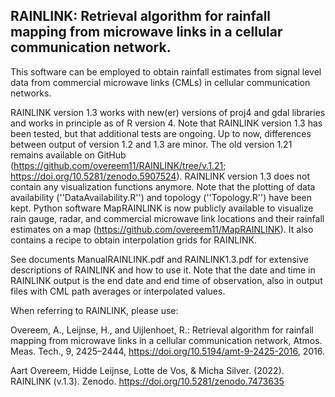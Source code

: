 RAINLINK: Retrieval algorithm for rainfall mapping from microwave links in a cellular communication network.
------

This software can be employed to obtain rainfall estimates from signal level data from commercial microwave links (CMLs) in cellular communication networks.

RAINLINK version 1.3 works with new(er) versions of proj4 and gdal libraries and works in principle as of R version 4. Note that RAINLINK version 1.3 has been tested, but that additional tests are ongoing. Up to now, differences between output of version 1.2 and 1.3 are minor. The old version 1.21 remains available on GitHub (https://github.com/overeem11/RAINLINK/tree/v.1.21; https://doi.org/10.5281/zenodo.5907524). RAINLINK version 1.3 does not contain any visualization functions anymore. Note that the plotting of data availability (''DataAvailability.R'') and topology (''Topology.R'') have been kept. Python software MapRAINLINK is now publicly available to visualize rain gauge, radar, and commercial microwave link locations and their rainfall estimates on a map (https://github.com/overeem11/MapRAINLINK). It also contains a recipe to obtain interpolation grids for RAINLINK.

See documents ManualRAINLINK.pdf and RAINLINK1.3.pdf for extensive descriptions of RAINLINK and how to use it. Note that the date and time in RAINLINK output is the end date and end time of observation, also in output files with CML path averages or interpolated values.

When referring to RAINLINK, please use:

Overeem, A., Leijnse, H., and Uijlenhoet, R.: Retrieval algorithm for rainfall mapping from microwave links in a cellular communication network, Atmos. Meas. Tech., 9, 2425–2444, https://doi.org/10.5194/amt-9-2425-2016, 2016.

Aart Overeem, Hidde Leijnse, Lotte de Vos, & Micha Silver. (2022). RAINLINK (v.1.3). Zenodo. https://doi.org/10.5281/zenodo.7473635
